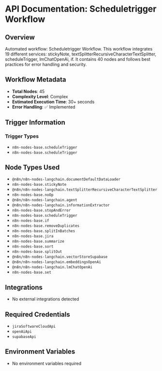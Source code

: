 # API Documentation: Scheduletrigger Workflow

## Overview
Automated workflow: Scheduletrigger Workflow. This workflow integrates 19 different services: stickyNote, textSplitterRecursiveCharacterTextSplitter, scheduleTrigger, lmChatOpenAi, if. It contains 40 nodes and follows best practices for error handling and security.

## Workflow Metadata
- **Total Nodes**: 45
- **Complexity Level**: Complex
- **Estimated Execution Time**: 30+ seconds
- **Error Handling**: ✅ Implemented

## Trigger Information
### Trigger Types
- `n8n-nodes-base.scheduleTrigger`
- `n8n-nodes-base.scheduleTrigger`

## Node Types Used
- `@n8n/n8n-nodes-langchain.documentDefaultDataLoader`
- `n8n-nodes-base.stickyNote`
- `@n8n/n8n-nodes-langchain.textSplitterRecursiveCharacterTextSplitter`
- `n8n-nodes-base.noOp`
- `@n8n/n8n-nodes-langchain.agent`
- `@n8n/n8n-nodes-langchain.informationExtractor`
- `n8n-nodes-base.stopAndError`
- `n8n-nodes-base.scheduleTrigger`
- `n8n-nodes-base.if`
- `n8n-nodes-base.removeDuplicates`
- `n8n-nodes-base.splitInBatches`
- `n8n-nodes-base.jira`
- `n8n-nodes-base.summarize`
- `n8n-nodes-base.sort`
- `n8n-nodes-base.splitOut`
- `@n8n/n8n-nodes-langchain.vectorStoreSupabase`
- `@n8n/n8n-nodes-langchain.embeddingsOpenAi`
- `@n8n/n8n-nodes-langchain.lmChatOpenAi`
- `n8n-nodes-base.set`

## Integrations
- No external integrations detected

## Required Credentials
- `jiraSoftwareCloudApi`
- `openAiApi`
- `supabaseApi`

## Environment Variables
- No environment variables required
